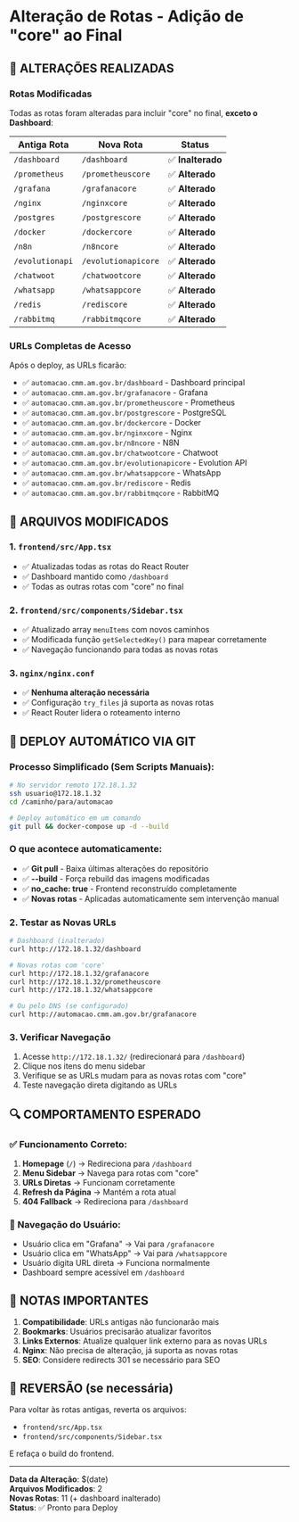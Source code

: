 # Alteração de Rotas - Adição de "core" ao Final

## 🔄 **ALTERAÇÕES REALIZADAS**

### **Rotas Modificadas**
Todas as rotas foram alteradas para incluir "core" no final, **exceto o Dashboard**:

| **Antiga Rota** | **Nova Rota** | **Status** |
|-----------------|---------------|------------|
| `/dashboard` | `/dashboard` | ✅ **Inalterado** |
| `/prometheus` | `/prometheuscore` | ✅ **Alterado** |
| `/grafana` | `/grafanacore` | ✅ **Alterado** |
| `/nginx` | `/nginxcore` | ✅ **Alterado** |
| `/postgres` | `/postgrescore` | ✅ **Alterado** |
| `/docker` | `/dockercore` | ✅ **Alterado** |
| `/n8n` | `/n8ncore` | ✅ **Alterado** |
| `/evolutionapi` | `/evolutionapicore` | ✅ **Alterado** |
| `/chatwoot` | `/chatwootcore` | ✅ **Alterado** |
| `/whatsapp` | `/whatsappcore` | ✅ **Alterado** |
| `/redis` | `/rediscore` | ✅ **Alterado** |
| `/rabbitmq` | `/rabbitmqcore` | ✅ **Alterado** |

### **URLs Completas de Acesso**
Após o deploy, as URLs ficarão:

- ✅ `automacao.cmm.am.gov.br/dashboard` - Dashboard principal
- ✅ `automacao.cmm.am.gov.br/grafanacore` - Grafana
- ✅ `automacao.cmm.am.gov.br/prometheuscore` - Prometheus
- ✅ `automacao.cmm.am.gov.br/postgrescore` - PostgreSQL
- ✅ `automacao.cmm.am.gov.br/dockercore` - Docker
- ✅ `automacao.cmm.am.gov.br/nginxcore` - Nginx
- ✅ `automacao.cmm.am.gov.br/n8ncore` - N8N
- ✅ `automacao.cmm.am.gov.br/chatwootcore` - Chatwoot
- ✅ `automacao.cmm.am.gov.br/evolutionapicore` - Evolution API
- ✅ `automacao.cmm.am.gov.br/whatsappcore` - WhatsApp
- ✅ `automacao.cmm.am.gov.br/rediscore` - Redis
- ✅ `automacao.cmm.am.gov.br/rabbitmqcore` - RabbitMQ

## 📁 **ARQUIVOS MODIFICADOS**

### 1. **`frontend/src/App.tsx`**
- ✅ Atualizadas todas as rotas do React Router
- ✅ Dashboard mantido como `/dashboard`
- ✅ Todas as outras rotas com "core" no final

### 2. **`frontend/src/components/Sidebar.tsx`**
- ✅ Atualizado array `menuItems` com novos caminhos
- ✅ Modificada função `getSelectedKey()` para mapear corretamente
- ✅ Navegação funcionando para todas as novas rotas

### 3. **`nginx/nginx.conf`**
- ✅ **Nenhuma alteração necessária**
- ✅ Configuração `try_files` já suporta as novas rotas
- ✅ React Router lidera o roteamento interno

## 🚀 **DEPLOY AUTOMÁTICO VIA GIT**

### **Processo Simplificado (Sem Scripts Manuais):**
```bash
# No servidor remoto 172.18.1.32
ssh usuario@172.18.1.32
cd /caminho/para/automacao

# Deploy automático em um comando
git pull && docker-compose up -d --build
```

### **O que acontece automaticamente:**
- ✅ **Git pull** - Baixa últimas alterações do repositório
- ✅ **--build** - Força rebuild das imagens modificadas  
- ✅ **no_cache: true** - Frontend reconstruído completamente
- ✅ **Novas rotas** - Aplicadas automaticamente sem intervenção manual

### **2. Testar as Novas URLs**
```bash
# Dashboard (inalterado)
curl http://172.18.1.32/dashboard

# Novas rotas com 'core'
curl http://172.18.1.32/grafanacore
curl http://172.18.1.32/prometheuscore
curl http://172.18.1.32/whatsappcore

# Ou pelo DNS (se configurado)
curl http://automacao.cmm.am.gov.br/grafanacore
```

### **3. Verificar Navegação**
1. Acesse `http://172.18.1.32/` (redirecionará para `/dashboard`)
2. Clique nos itens do menu sidebar
3. Verifique se as URLs mudam para as novas rotas com "core"
4. Teste navegação direta digitando as URLs

## 🔍 **COMPORTAMENTO ESPERADO**

### **✅ Funcionamento Correto:**
1. **Homepage** (`/`) → Redireciona para `/dashboard`
2. **Menu Sidebar** → Navega para rotas com "core"
3. **URLs Diretas** → Funcionam corretamente
4. **Refresh da Página** → Mantém a rota atual
5. **404 Fallback** → Redireciona para `/dashboard`

### **🎯 Navegação do Usuário:**
- Usuário clica em "Grafana" → Vai para `/grafanacore`
- Usuário clica em "WhatsApp" → Vai para `/whatsappcore`
- Usuário digita URL direta → Funciona normalmente
- Dashboard sempre acessível em `/dashboard`

## 📝 **NOTAS IMPORTANTES**

1. **Compatibilidade**: URLs antigas não funcionarão mais
2. **Bookmarks**: Usuários precisarão atualizar favoritos
3. **Links Externos**: Atualize qualquer link externo para as novas URLs
4. **Nginx**: Não precisa de alteração, já suporta as novas rotas
5. **SEO**: Considere redirects 301 se necessário para SEO

## 🔄 **REVERSÃO (se necessária)**

Para voltar às rotas antigas, reverta os arquivos:
- `frontend/src/App.tsx`
- `frontend/src/components/Sidebar.tsx`

E refaça o build do frontend.

---

**Data da Alteração**: $(date)  
**Arquivos Modificados**: 2  
**Novas Rotas**: 11 (+ dashboard inalterado)  
**Status**: ✅ Pronto para Deploy